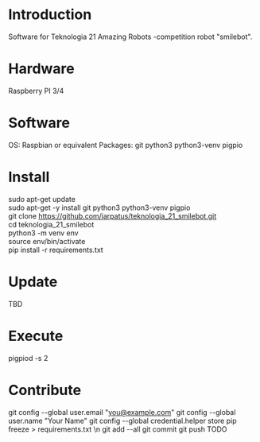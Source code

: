 # Introduction
Software for Teknologia 21 Amazing Robots -competition robot "smilebot".

# Hardware
Raspberry PI 3/4

# Software
OS: Raspbian or equivalent
Packages: git python3 python3-venv pigpio

# Install
sudo apt-get update \
sudo apt-get -y install git python3 python3-venv pigpio \
git clone https://github.com/jarpatus/teknologia_21_smilebot.git \
cd teknologia_21_smilebot \
python3 -m venv env \
source env/bin/activate \
pip install -r requirements.txt 

# Update 
TBD

# Execute
pigpiod -s 2

# Contribute
git config --global user.email "you@example.com"
git config --global user.name "Your Name"
git config --global credential.helper store
pip freeze > requirements.txt \n
git add --all
git commit
git push
TODO

